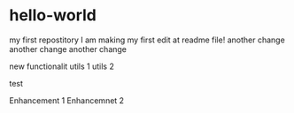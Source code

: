 # hello-world
my first repostitory
I am making my first edit at readme file!
another change
another change
another change

new functionalit
utils 1
utils 2

test

Enhancement 1
Enhancemnet 2
